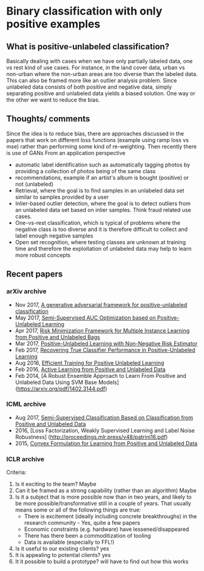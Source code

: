 # Binary classification with only positive examples

## What is positive-unlabeled classification?
Basically dealing with cases when we have only partially labeled data, one vs rest kind of use cases. For instance, in the land cover data, urban vs non-urban where the non-urban areas are too diverse than the labeled data. This can also be framed more like an outlier analysis problem. Since unlabeled data consists of both positive and negative data, simply
separating positive and unlabeled data yields a biased solution. One way or the other we want to reduce the bias.

## Thoughts/ comments
Since the idea is to reduce bias, there are approaches discussed in the papers that work on different loss functions (example using ramp loss vs mse) rather than performing some kind of re-weighting. Then recently there is use of GANs
From an application perspective 
- automatic label identification such as automatically tagging photos by providing a collection of photos being of the same class
- recommendations, example if an artist's album is bought (positive) or not (unlabeled)
- Retrieval, where the goal is to find samples in an unlabeled data set similar to samples provided by a user
- Inlier-based outlier detection, where the goal is to detect outliers from an unlabeled data set based on inlier samples. Think fraud related use cases.
- One-vs-rest classification, which is typical of problems where the negative class is too diverse and
it is therefore difficult to collect and label enough negative samples
- Open set recognition, where testing classes are unknown at training time and therefore the exploitation of unlabeled data may help to learn more robust concepts

## Recent papers 
### arXiv archive
- Nov 2017, [A generative adversarial framework for positive-unlabeled classification](https://arxiv.org/pdf/1711.08054.pdf)
- May 2017, [Semi-Supervised AUC Optimization based on Positive-Unlabeled Learning](https://arxiv.org/pdf/1705.01708.pdf)
- Apr 2017, [Risk Minimization Framework for Multiple Instance Learning from Positive and Unlabeled Bags](https://arxiv.org/pdf/1704.06767.pdf)
- Mar 2017, [Positive-Unlabeled Learning with Non-Negative Risk Estimator](https://arxiv.org/pdf/1703.00593.pdf)
- Feb 2017, [Recovering True Classifier Performance in Positive-Unlabeled Learning](https://arxiv.org/pdf/1702.00518.pdf)
- Aug 2016, [Efficient Training for Positive Unlabeled Learning](https://arxiv.org/pdf/1608.06807.pdf)
- Feb 2016, [Active Learning from Positive and Unlabeled Data](https://arxiv.org/pdf/1602.07495.pdf)
- Feb 2014, [A Robust Ensemble Approach to Learn From Positive and Unlabeled Data Using SVM Base Models] (https://arxiv.org/pdf/1402.3144.pdf)

### ICML archive
- Aug 2017, [Semi-Supervised Classification Based on Classification from Positive and Unlabeled Data](http://proceedings.mlr.press/v70/sakai17a/sakai17a.pdf)
- 2016, [Loss Factorization, Weakly Supervised Learning and Label Noise Robustness] (http://proceedings.mlr.press/v48/patrini16.pdf)
- 2015, [Convex Formulation for Learning from Positive and Unlabeled Data](http://proceedings.mlr.press/v37/plessis15.pdf)

### ICLR archive


Criteria:
1. Is it exciting to the team? Maybe
2. Can it be framed as a strong capability (rather than an algorithm) Maybe
3. Is it a subject that is more possible now than in two years, and likely to be more possible/transformative still in a couple of years. That usually means some or all of the following things are true:
    - There is excitement (ideally including concrete breakthroughs) in the research community - Yes, quite a few papers
    - Economic constraints (e.g. hardware) have lessened/disappeared
    - There has there been a commoditization of tooling
    - Data is available (especially to FFL!)
4. Is it useful to our existing clients? yes
5. It is appealing to potential clients? yes
6. It it possible to build a prototype? will have to find out how this works

